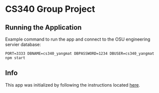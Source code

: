 # CS340 Group Project

## Running the Application
Example command to run the app and connect to the OSU engineering servier database:

`PORT=3333 DBNAME=cs340_yangmat DBPASSWORD=1234 DBUSER=cs340_yangmat npm start`

## Info
This app was initialized by following the instructions located
[here](https://github.com/osu-cs340-ecampus/nodejs-starter-app).

